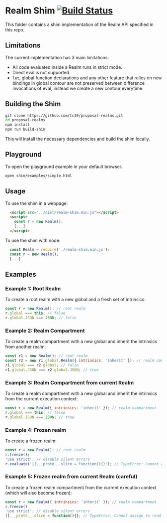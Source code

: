 # Realm Shim [![Build Status][travis-svg]][travis-url]

This folder contains a shim implementation of the Realm API specified in this repo.

## Limitations

The current implementation has 3 main limitations:

* All code evaluated inside a Realm runs in strict mode.
* Direct eval is not supported.
* `let`, global function declarations and any other feature that relies on new bindings in global contour are not preserved between difference invocations of eval, instead we create a new contour everytime.

## Building the Shim

```bash
git clone https://github.com/tc39/proposal-realms.git
cd proposal-realms
npm install
npm run build-shim
```

This will install the necessary dependencies and build the shim locally.

## Playground

To open the playground example in your default browser.

```bash
open shim/examples/simple.html
```

## Usage

To use the shim in a webpage:
```html
  <script src="../dist/realm-shim.min.js"></script>
  <script>
    const r = new Realm();
    [...]
  </script>
```

To use the shim with node:
```js
  const Realm = require('./realm-shim.min.js');
  const r = new Realm();
  [...]
```

## Examples

### Example 1: Root Realm

To create a root realm with a new global and a fresh set of intrinsics:

```js
const r = new Realm(); // root realm
r.global === this; // false
r.global.JSON === JSON; // false
```

### Example 2: Realm Compartment

To create a realm compartment with a new global and inherit the intrinsics from another realm:

```js
const r1 = new Realm(); // root realm
const r2 = new r1.global.Realm({ intrinsics: 'inherit' }); // realm compartment
r1.global === r2.global; // false
r1.global.JSON === r2.global.JSON; // true
```

### Example 3: Realm Compartment from current Realm

To create a realm compartment with a new global and inherit the intrinsics from the current execution context:

```js
const r = new Realm({ intrinsics: 'inherit' }); // realm compartment
r.global === this; // false
r.global.JSON === JSON; // true
```

### Example 4: Frozen realm

To create a frozen realm:

```js
const r = new Realm(); // root realm
r.freeze();
'use strict'; // disable silent errors
r.evaluate('[].__proto__.slice = function(){}'); // TypeError: Cannot assign to read only property 'parse'
```

### Example 5: Frozen realm from current Realm (careful)

To create a frozen realm compartment from the current execution context (which will also become frozen):

```js
const r = new Realm({ intrinsics: 'inherit' }); // realm compartment
r.freeze()
'use strict'; // disable silent errors
[].__proto__.slice = function(){}; // TypeError: Cannot assign to read only property 'slice'
```

[travis-svg]: https://travis-ci.com/tc39/proposal-realms.svg?branch=master
[travis-url]: https://travis-ci.com/tc39/proposal-realms
